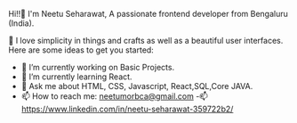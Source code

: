  Hi!!👋
 I'm Neetu Seharawat, A passionate frontend developer from Bengaluru (India).
 
👀 I love simplicity in things and crafts as well as a beautiful user interfaces.
Here are some ideas to get you started:
- 🔭 I’m currently working on Basic Projects.
- 🌱 I’m currently learning React.
- 💬  Ask me about HTML, CSS, Javascript, React,SQL,Core JAVA.
- 📫 How to reach me: neetumorbca@gmail.com
-📫 https://www.linkedin.com/in/neetu-seharawat-359722b2/


